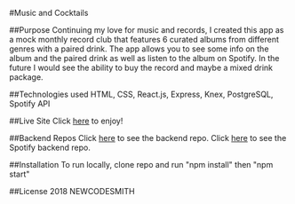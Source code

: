 #Music and Cocktails

##Purpose
Continuing my love for music and records, I created this app as a mock monthly record club that features 6 curated albums from different genres with a paired drink. The app allows you to see some info on the album and the paired drink as well as listen to the album on Spotify. In the future I would see the ability to buy the record and maybe a mixed drink package.

##Technologies used
HTML, CSS, React.js, Express, Knex, PostgreSQL, Spotify API

##Live Site
Click [here]( https://top-albums-list.firebaseapp.com/) to enjoy!

##Backend Repos
Click [here]( https://github.com/newcodesmith/music-and-cocktails-back) to see the backend repo.
Click [here]( https://github.com/newcodesmith/Spotify-BackEnd) to see the Spotify backend repo.

##Installation
To run locally,  clone repo and run "npm install" then "npm start"

##License
2018 NEWCODESMITH

